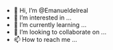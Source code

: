 - 👋 Hi, I’m @Emanueldelreal
- 👀 I’m interested in ...
- 🌱 I’m currently learning ...
- 💞️ I’m looking to collaborate on ...
- 📫 How to reach me ...

<!---
Emanueldelreal/Emanueldelreal is a ✨ special ✨ repository because its `README.md` (this file) appears on your GitHub profile.
You can click the Preview link to take a look at your changes.
--->
